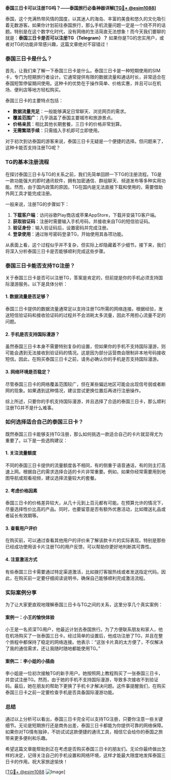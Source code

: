 **泰国三日卡可以注册TG吗？——泰国旅行必备神器详解[[TG💪+ @esim1088](https://t.me/s/esim1088)]**

泰国，这个充满热带风情的国度，以其迷人的海岛、丰富的美食和悠久的文化吸引着无数游客。如果你计划前往泰国旅行，那么手机流量问题一定是一个绕不开的话题。特别是在这个数字化时代，没有网络的生活简直无法想象！而今天我们要聊的就是：**泰国三日卡是否可以注册TG（Telegram）？** 如果你是TG的忠实用户，或者对TG的功能非常感兴趣，这篇文章绝对不容错过！

### 泰国三日卡是什么？

首先，让我们来了解一下泰国三日卡是什么。泰国三日卡是一种短期使用的SIM卡，专门为短期旅行者设计。它通常提供有限的数据流量和通话时长，非常适合在泰国短暂停留期间使用。这种卡的优势在于操作简单、价格实惠，并且可以在机场、便利店等地方轻松购买。

泰国三日卡的主要特点包括：

- **数据流量充足**：一般能够满足日常聊天、浏览网页的需求。
- **覆盖范围广**：几乎涵盖了泰国主要城市和旅游景点。
- **价格亲民**：相比其他长期套餐，三日卡的价格非常划算。
- **无需繁琐手续**：只需插入手机即可立即使用。

对于初次到访泰国的游客来说，泰国三日卡无疑是一个便捷的选择。但问题来了，这种卡能否支持注册TG呢？

### TG的基本注册流程

在探讨泰国三日卡与TG的关系之前，我们先简单回顾一下TG的注册流程。TG是一款功能强大的即时通讯软件，拥有加密通信、群组聊天、频道发布等多种实用功能。然而，由于国内政策的原因，TG在国内是无法直接下载和使用的，需要借助外网工具才能完成注册。

一般来说，注册TG的步骤如下：

1. **下载客户端**：访问谷歌Play商店或苹果AppStore，下载并安装TG客户端。
2. **获取验证码**：注册时需要输入手机号码，并接收来自TG的短信验证码。
3. **验证身份**：输入验证码后，设置密码并完成注册。
4. **登录使用**：通过账号密码登录TG，开始使用其各项功能。

从表面上看，这个过程似乎并不复杂，但实际上却隐藏着不少细节。接下来，我们将深入分析泰国三日卡是否能够顺利完成这些步骤。

### 泰国三日卡能否支持TG注册？

关于泰国三日卡是否可以注册TG，答案是肯定的，但前提是你的手机必须支持国际漫游服务。以下是具体分析：

#### 1. 数据流量是否足够？
泰国三日卡提供的数据流量通常足以支持注册TG所需的网络连接。根据经验，发送短信验证码和接收验证码的过程并不会消耗太多流量，因此不用担心流量不足的问题。

#### 2. 手机是否支持国际漫游？
虽然泰国三日卡本身不需要特别复杂的设置，但如果你的手机不支持国际漫游，则可能会遇到无法接收到验证码的情况。这是因为部分运营商会限制非本地号码接收短信。因此，在购买泰国三日卡之前，请务必确认你的手机是否支持国际漫游。

#### 3. 网络环境是否稳定？
尽管泰国三日卡的网络覆盖范围较广，但在某些偏远地区可能会出现信号弱或者断网的现象。如果遇到这种情况，建议尝试更换位置后再进行注册操作。

综上所述，只要你的手机支持国际漫游，并且选择了合适的泰国三日卡，那么顺利注册TG并不是什么难事。

### 如何选择适合自己的泰国三日卡？

既然泰国三日卡能够支持TG注册，那么如何挑选一款适合自己的卡片就显得尤为重要了。以下是一些选购建议：

#### 1. 关注流量额度
不同的泰国三日卡提供的流量额度各不相同，有的侧重于语音通话，有的则主打高速上网。根据自己的需求选择合适的卡片非常重要。例如，如果你经常需要用到地图导航或观看视频，建议选择流量较大的套餐。

#### 2. 考虑价格因素
泰国三日卡的价格差异较大，从几十元到上百元都有可能。在预算允许的情况下，尽量选择性价比高的产品。同时，也要留意是否有额外优惠活动，比如赠送礼品或者延长有效期等。

#### 3. 查看用户评价
在购买前，可以通过查看其他用户的评价来了解该款卡片的实际表现。特别是那些已经成功使用该卡片注册TG的用户反馈，可以帮助你更好地判断其可靠性。

#### 4. 注意激活方式
有些泰国三日卡需要通过特定渠道激活，比如拨打客服热线或者发送指定代码。因此，在购买前一定要仔细阅读说明书，确保自己能够顺利完成激活流程。

### 实际案例分享

为了让大家更直观地理解泰国三日卡与TG之间的关系，这里分享几个真实案例：

#### 案例一：小王的愉快体验
小王是一名资深TG用户，他最近计划去泰国旅行。为了方便联系朋友和家人，他在机场购买了一张泰国三日卡。经过简单的设置后，他成功注册了TG，并且在整个旅程中都保持了稳定的网络连接。他表示：“这张卡片真的太方便了，不仅解决了我的通信需求，还让我随时随地都能使用TG。”

#### 案例二：李小姐的小插曲
李小姐是一位初次接触TG的新手用户。她按照网上教程购买了一张泰国三日卡，并尝试注册TG。然而，由于她的手机不支持国际漫游，导致多次接收不到验证码。最后，她在朋友的帮助下更换了手机卡才解决问题。这件事提醒我们，在购买泰国三日卡之前一定要检查手机是否具备国际漫游功能。

### 总结

通过以上分析可以看出，泰国三日卡完全可以支持TG注册，只要你注意一些关键细节。无论是短期旅行还是商务出差，泰国三日卡都能为你提供可靠的网络保障。如果你对TG情有独钟，不妨试试这款便捷的通讯工具，相信它会给你的泰国之旅带来更多便利和乐趣。

希望这篇文章能帮助到正在考虑是否购买泰国三日卡的朋友们。无论你最终做出怎样的决定，记得关注自己的手机设置和网络环境，这样才能最大限度地发挥泰国三日卡的作用。祝大家旅途愉快！

[[TG💪+ @esim1088](https://t.me/s/esim1088) ![Image](https://i.postimg.cc/4NQfJmqS/Snipaste-2025-05-13-00-14-12.png)]